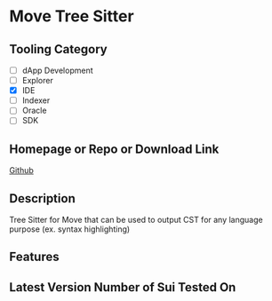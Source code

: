 # Move Tree Sitter

## Tooling Category

- [ ] dApp Development
- [ ] Explorer
- [x] IDE
- [ ] Indexer
- [ ] Oracle
- [ ] SDK

## Homepage or Repo or Download Link

[Github](https://github.com/tzakian/tree-sitter-move)

## Description

Tree Sitter for Move that can be used to output CST for any language purpose (ex. syntax highlighting)

## Features

## Latest Version Number of Sui Tested On

